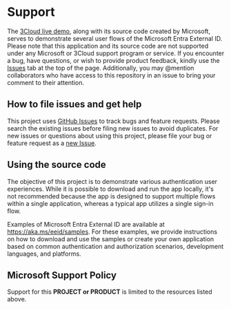 # Support

The [3Cloud live demo](https://3clouddemo-d5cye3cvfyeahzbv.centralus-01.azurewebsites.net/), along with its source code created by Microsoft, serves to demonstrate several user flows of the Microsoft Entra External ID. Please note that this application and its source code are not supported under any Microsoft or 3Cloud support program or service. If you encounter a bug, have questions, or wish to provide product feedback, kindly use the [Issues](https://github.com/3CloudSolutions/3Cloud-CIAM-Demo/issues) tab at the top of the page. Additionally, you may @mention collaborators who have access to this repository in an issue to bring your comment to their attention.

## How to file issues and get help  

This project uses [GitHub Issues](https://github.com/3CloudSolutions/3Cloud-CIAM-Demo/issues) to track bugs and feature requests. Please search the existing 
issues before filing new issues to avoid duplicates.  For new issues or questions about using this project, please file your bug or 
feature request as a [new Issue](https://github.com/3CloudSolutions/3Cloud-CIAM-Demo/issues/new?template=Blank+issue).

## Using the source code

The objective of this project is to demonstrate various authentication user experiences. While it is possible to download and run the app locally, it's not recommended because the app is designed to support multiple flows within a single application, whereas a typical app utilizes a single sign-in flow. 

Examples of Microsoft Entra External ID are available at <https://aka.ms/eeid/samples>. For these examples, we provide instructions on how to download and use the samples or create your own application based on common authentication and authorization scenarios, development languages, and platforms.

## Microsoft Support Policy  

Support for this **PROJECT or PRODUCT** is limited to the resources listed above.
